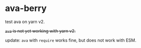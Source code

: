 # ava-berry
test ava on yarn v2.

~~`ava` is not yet working with yarn v2.~~

update: `ava` with `require` works fine, but does not work with ESM.
